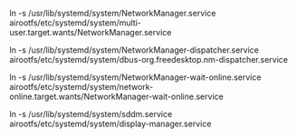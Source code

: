 
ln -s /usr/lib/systemd/system/NetworkManager.service airootfs/etc/systemd/system/multi-user.target.wants/NetworkManager.service

ln -s /usr/lib/systemd/system/NetworkManager-dispatcher.service airootfs/etc/systemd/system/dbus-org.freedesktop.nm-dispatcher.service


ln -s /usr/lib/systemd/system/NetworkManager-wait-online.service airootfs/etc/systemd/system/network-online.target.wants/NetworkManager-wait-online.service


ln -s /usr/lib/systemd/system/sddm.service airootfs/etc/systemd/system/display-manager.service




